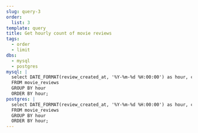 ```yaml
---
slug: query-3
order:
  list: 3
template: query
title: Get hourly count of movie reviews
tags:
  - order
  - limit
dbs:
  - mysql
  - postgres
mysql: |
  select DATE_FORMAT(review_created_at, '%Y-%m-%d %H:00:00') as hour, count(*)
  FROM movie_reviews
  GROUP BY hour
  ORDER BY hour;
postgres: |
  select DATE_FORMAT(review_created_at, '%Y-%m-%d %H:00:00') as hour, count(*)
  FROM movie_reviews
  GROUP BY hour
  ORDER BY hour;
---
```

